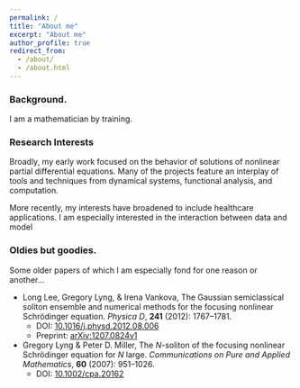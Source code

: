```yaml
---
permalink: /
title: "About me"
excerpt: "About me"
author_profile: true
redirect_from: 
  - /about/
  - /about.html
---
```


### Background. 
I am a mathematician by training. 

### Research Interests

Broadly, my early work focused on the behavior of solutions of nonlinear partial differential equations. Many of the projects feature an interplay of tools and techniques from dynamical systems, functional analysis, and computation. 

More recently, my interests have broadened to include healthcare applications. I am especially interested in the interaction between data and model

### Oldies but goodies. 

Some older papers of which I am especially fond for one reason or another...

* Long Lee, Gregory Lyng, & Irena Vankova, The Gaussian semiclassical soliton ensemble and numerical methods for the focusing nonlinear Schrödinger equation. *Physica D*, **241** (2012): 1767–1781.
  * DOI: [10.1016/j.physd.2012.08.006](https://dx.doi.org/10.1016/j.physd.2012.08.006)
  * Preprint: [arXiv:1207.0824v1](https://arxiv.org/abs/1211.1988)
* Gregory Lyng & Peter D. Miller, The *N*-soliton of the focusing nonlinear Schrödinger equation for *N* large. *Communications on Pure and Applied Mathematics*, **60** (2007): 951–1026.
  * DOI: [10.1002/cpa.20162](https://dx.doi.org/10.1002/cpa.20162)

